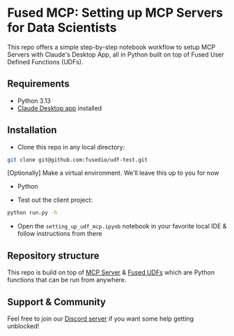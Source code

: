 # Fused MCP: Setting up MCP Servers for Data Scientists

This repo offers a simple step-by-step notebook workflow to setup MCP Servers with Claude's Desktop App, all in Python built on top of Fused User Defined Functions (UDFs).

<!-- TODO: Add GIF of installed setup so people can see what this looks like -->

## Requirements
- Python 3.13
- [Claude Desktop app](https://claude.ai/download) installed
<!-- - `uv` installed  -->


## Installation

- Clone this repo in any local directory:

```bash
git clone git@github.com:fusedio/udf-test.git
```

[Optionally] Make a virtual environment. We'll leave this up to you for now

- Python 

- Test out the client project:

```bash
python run.py -h
```

<!-- - Install `uv` if you don't have it:

    Macos:
    ```bash
    curl -LsSf https://astral.sh/uv/install.sh | sh
    ```

    Windows:
    ```
    powershell -ExecutionPolicy ByPass -c "irm https://astral.sh/uv/install.ps1 | iex"
    ```

- Navigate to the repo & create a new `venv` with `uv`:

```bash
cd udf-test/
uv venv
```

- Activate your environment:

    MacOS
    ```
    source .venv/bin/activate
    ```

    Windows
    ```
    .venv\Scripts\activate
    ```

- Test out the client project:

```bash
python run.py -h
``` -->


- Open the `setting_up_udf_mcp.ipynb` notebook in your favorite local IDE & follow instructions from there

<!-- TODO: Need to add steps to run notebook-->

## Repository structure

This repo is build on top of [MCP Server](https://modelcontextprotocol.io/introduction) & [Fused UDFs](https://docs.fused.io/core-concepts/write/) which are Python functions that can be run from anywhere.

<!-- TODO: Explain a bit of how repo works & abstracts away some of the MCP server setup -->

## Support & Community

Feel free to join our [Discord server](https://discord.com/invite/BxS5wMzdRk) if you want some help getting unblocked!